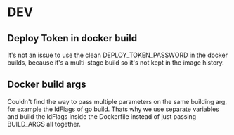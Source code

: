 # DEV

## Deploy Token in docker build

It's not an issue to use the clean DEPLOY_TOKEN_PASSWORD in the docker builds, because it's a multi-stage build so it's not kept in the image history.

## Docker build args

Couldn't find the way to pass multiple parameters on the same building arg, for example the ldFlags of go build. Thats why we use separate variables and build the ldFlags inside the Dockerfile instead of just passing BUILD_ARGS all together.

